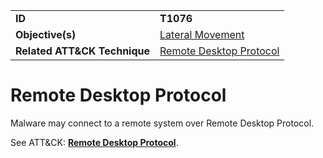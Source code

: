|||
|---------|------------------------|
|**ID**|**T1076**|
|**Objective(s)**|[Lateral Movement](https://github.com/MBCProject/mbc-markdown/tree/master/lateral-movement)|
|**Related ATT&CK Technique**|[Remote Desktop Protocol](https://attack.mitre.org/techniques/T1076)|


Remote Desktop Protocol
=======================
Malware may connect to a remote system over Remote Desktop Protocol. 

See ATT&CK: [**Remote Desktop Protocol**](https://attack.mitre.org/techniques/T1076).